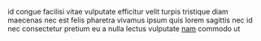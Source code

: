 id congue facilisi vitae vulputate efficitur velit turpis tristique diam
maecenas nec est felis pharetra vivamus ipsum quis lorem sagittis nec id nec
consectetur pretium eu a nulla lectus vulputate
[nam](generated_webpages/porttitor5.md) commodo ut
